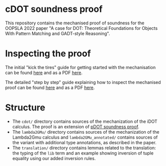 # cDOT soundness proof

This repository contains the mechanised proof of soundness for the OOPSLA 2022 paper "A case for DOT: Theoretical Foundations for Objects With Pattern Matching and GADT-style Reasoning". 

# Inspecting the proof

The initial "kick the tires" guide for getting started with the mechanisation can be found [here](getting-started.md) and as a PDF [here](getting-started.pdf).

The detailed "step by step" guide explaining how to inspect the mechanised proof can be found [here](step-by-step.md) and as a PDF [here](step-by-step.pdf).

# Structure

- The `cdot/` directory contains sources of the mechanization of the iDOT calculus.
  The proof is an extension of [pDOT soundness proof](https://github.com/amaurremi/dot-calculus/tree/master/src/extensions/paths).
- The `lambda2GMu/` directory contains sources of the mechanization of the Lambda2Gmu calculus and `lambda2GMu_annotated/` contains sources of the variant with additional type annotations, as described in the paper.
- The `translation/` directory contains lemmas related to the translation: the typing of the `lib` term and an example showing inversion of tuple equality using our added inversion rules.


